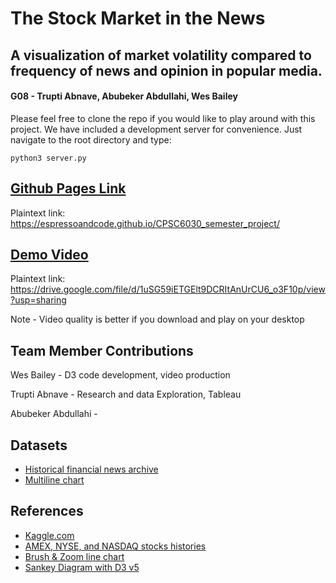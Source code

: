 # The Stock Market in the News
## A visualization of market volatility compared to frequency of news and opinion in popular media.

####  G08 - Trupti Abnave, Abubeker Abdullahi, Wes Bailey

Please feel free to clone the repo if you would like to play around with this project. We have included a development server for convenience. Just navigate to the root directory and type:

```
python3 server.py
```

## [Github Pages Link](https://espressoandcode.github.io/CPSC6030_semester_project/)
Plaintext link: https://espressoandcode.github.io/CPSC6030_semester_project/

## [Demo Video](https://drive.google.com/file/d/1uSG59iETGElt9DCRItAnUrCU6_o3F10p/view?usp=sharing)
Plaintext link: https://drive.google.com/file/d/1uSG59iETGElt9DCRItAnUrCU6_o3F10p/view?usp=sharing

Note - Video quality is better if you download and play on your desktop
## Team Member Contributions

Wes Bailey - D3 code development, video production

Trupti Abnave - Research and data Exploration, Tableau

Abubeker Abdullahi - 

## Datasets

- [Historical financial news archive](https://www.kaggle.com/gennadiyr/us-equities-news-data)
- [Multiline chart](https://bl.ocks.org/LemoNode/a9dc1a454fdc80ff2a738a9990935e9d)

## References

- [Kaggle.com](https://www.kaggle.com/)
- [AMEX, NYSE, and NASDAQ stocks histories](https://www.kaggle.com/qks1lver/amex-nyse-nasdaq-stock-histories)
- [Brush & Zoom line chart](https://bl.ocks.org/EfratVil/92f894ac0ba265192411e73f633a3e2f)
- [Sankey Diagram with D3 v5](https://bl.ocks.org/d3noob/5ba21a90a721cb19a47ff14c9513e43a)
